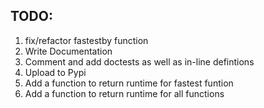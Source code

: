 ## TODO:

1. fix/refactor fastestby function
2. Write Documentation
3. Comment and add doctests as well as in-line defintions
4. Upload to Pypi
5. Add a function to return runtime for fastest funtion
6. Add a function to return runtime for all functions